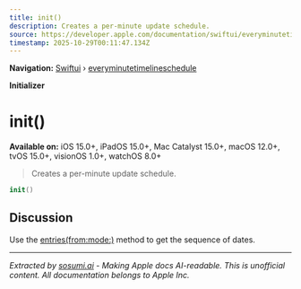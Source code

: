 ```yaml
---
title: init()
description: Creates a per-minute update schedule.
source: https://developer.apple.com/documentation/swiftui/everyminutetimelineschedule/init()
timestamp: 2025-10-29T00:11:47.134Z
---
```


**Navigation:** [Swiftui](/documentation/swiftui) › [everyminutetimelineschedule](/documentation/swiftui/everyminutetimelineschedule)

**Initializer**

# init()

**Available on:** iOS 15.0+, iPadOS 15.0+, Mac Catalyst 15.0+, macOS 12.0+, tvOS 15.0+, visionOS 1.0+, watchOS 8.0+

> Creates a per-minute update schedule.

```swift
init()
```

## Discussion

Use the [entries(from:mode:)](/documentation/swiftui/everyminutetimelineschedule/entries(from:mode:)) method to get the sequence of dates.

---

*Extracted by [sosumi.ai](https://sosumi.ai) - Making Apple docs AI-readable.*
*This is unofficial content. All documentation belongs to Apple Inc.*
